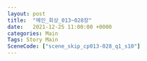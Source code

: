 ```yaml
---
layout: post
title:  "메인_회상_013~028장"
date:   2021-12-25 11:00:00 +0000
categories: Main
Tags: Story Main
SceneCode: ["scene_skip_cp013-028_q1_s10"]
---
```

